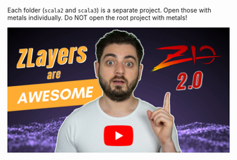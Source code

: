 Each folder (`scala2` and `scala3`) is a separate project. Open those with metals individually. Do NOT open the root project with metals!

[![Watch on YouTube](resources/thumbnail_youtube.jpg)](https://www.youtube.com/watch?v=3ScqDZp9X3c "Watch on YouTube")

